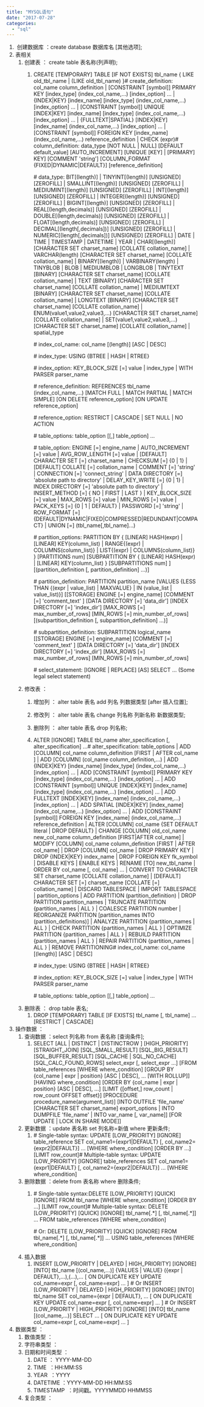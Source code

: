 ```yaml
---
title: "MYSQL语句"
date: "2017-07-28"
categories: 
  - "sql"
---
```


1.  创建数据库 ：create database 数据库名 \[其他选项\];
2. 表相关
    1. 创建表 ： create table 表名称(列声明);
        1. CREATE \[TEMPORARY\] TABLE \[IF NOT EXISTS\] tbl\_name { LIKE old\_tbl\_name | (LIKE old\_tbl\_name) }# create\_definition: col\_name column\_definition | \[CONSTRAINT \[symbol\]\] PRIMARY KEY \[index\_type\] (index\_col\_name,...) \[index\_option\] ... | {INDEX|KEY} \[index\_name\] \[index\_type\] (index\_col\_name,...) \[index\_option\] ... | \[CONSTRAINT \[symbol\]\] UNIQUE \[INDEX|KEY\] \[index\_name\] \[index\_type\] (index\_col\_name,...) \[index\_option\] ... | {FULLTEXT|SPATIAL} \[INDEX|KEY\] \[index\_name\] (index\_col\_name,...) \[index\_option\] ... | \[CONSTRAINT \[symbol\]\] FOREIGN KEY \[index\_name\] (index\_col\_name,...) reference\_definition | CHECK (expr)# column\_definition: data\_type \[NOT NULL | NULL\] \[DEFAULT default\_value\] \[AUTO\_INCREMENT\] \[UNIQUE \[KEY\] | \[PRIMARY\] KEY\] \[COMMENT 'string'\] \[COLUMN\_FORMAT {FIXED|DYNAMIC|DEFAULT}\] \[reference\_definition\]
            
            \# data\_type: BIT\[(length)\] | TINYINT\[(length)\] \[UNSIGNED\] \[ZEROFILL\] | SMALLINT\[(length)\] \[UNSIGNED\] \[ZEROFILL\] | MEDIUMINT\[(length)\] \[UNSIGNED\] \[ZEROFILL\] | INT\[(length)\] \[UNSIGNED\] \[ZEROFILL\] | INTEGER\[(length)\] \[UNSIGNED\] \[ZEROFILL\] | BIGINT\[(length)\] \[UNSIGNED\] \[ZEROFILL\] | REAL\[(length,decimals)\] \[UNSIGNED\] \[ZEROFILL\] | DOUBLE\[(length,decimals)\] \[UNSIGNED\] \[ZEROFILL\] | FLOAT\[(length,decimals)\] \[UNSIGNED\] \[ZEROFILL\] | DECIMAL\[(length\[,decimals\])\] \[UNSIGNED\] \[ZEROFILL\] | NUMERIC\[(length\[,decimals\])\] \[UNSIGNED\] \[ZEROFILL\] | DATE | TIME | TIMESTAMP | DATETIME | YEAR | CHAR\[(length)\] \[CHARACTER SET charset\_name\] \[COLLATE collation\_name\] | VARCHAR(length) \[CHARACTER SET charset\_name\] \[COLLATE collation\_name\] | BINARY\[(length)\] | VARBINARY(length) | TINYBLOB | BLOB | MEDIUMBLOB | LONGBLOB | TINYTEXT \[BINARY\] \[CHARACTER SET charset\_name\] \[COLLATE collation\_name\] | TEXT \[BINARY\] \[CHARACTER SET charset\_name\] \[COLLATE collation\_name\] | MEDIUMTEXT \[BINARY\] \[CHARACTER SET charset\_name\] \[COLLATE collation\_name\] | LONGTEXT \[BINARY\] \[CHARACTER SET charset\_name\] \[COLLATE collation\_name\] | ENUM(value1,value2,value3,...) \[CHARACTER SET charset\_name\] \[COLLATE collation\_name\] | SET(value1,value2,value3,...) \[CHARACTER SET charset\_name\] \[COLLATE collation\_name\] | spatial\_type
            
            \# index\_col\_name: col\_name \[(length)\] \[ASC | DESC\]
            
            \# index\_type: USING {BTREE | HASH | RTREE}
            
            \# index\_option: KEY\_BLOCK\_SIZE \[=\] value | index\_type | WITH PARSER parser\_name
            
            \# reference\_definition: REFERENCES tbl\_name (index\_col\_name,...) \[MATCH FULL | MATCH PARTIAL | MATCH SIMPLE\] \[ON DELETE reference\_option\] \[ON UPDATE reference\_option\]
            
            \# reference\_option: RESTRICT | CASCADE | SET NULL | NO ACTION
            
            \# table\_options: table\_option \[\[,\] table\_option\] ...
            
            \# table\_option: ENGINE \[=\] engine\_name | AUTO\_INCREMENT \[=\] value | AVG\_ROW\_LENGTH \[=\] value | \[DEFAULT\] CHARACTER SET \[=\] charset\_name | CHECKSUM \[=\] {0 | 1} | \[DEFAULT\] COLLATE \[=\] collation\_name | COMMENT \[=\] 'string' | CONNECTION \[=\] 'connect\_string' | DATA DIRECTORY \[=\] 'absolute path to directory' | DELAY\_KEY\_WRITE \[=\] {0 | 1} | INDEX DIRECTORY \[=\] 'absolute path to directory' | INSERT\_METHOD \[=\] { NO | FIRST | LAST } | KEY\_BLOCK\_SIZE \[=\] value | MAX\_ROWS \[=\] value | MIN\_ROWS \[=\] value | PACK\_KEYS \[=\] {0 | 1 | DEFAULT} | PASSWORD \[=\] 'string' | ROW\_FORMAT \[=\] {DEFAULT|DYNAMIC|FIXED|COMPRESSED|REDUNDANT|COMPACT} | UNION \[=\] (tbl\_name\[,tbl\_name\]...)
            
            \# partition\_options: PARTITION BY { \[LINEAR\] HASH(expr) | \[LINEAR\] KEY(column\_list) | RANGE{(expr) | COLUMNS(column\_list)} | LIST{(expr) | COLUMNS(column\_list)} } \[PARTITIONS num\] \[SUBPARTITION BY { \[LINEAR\] HASH(expr) | \[LINEAR\] KEY(column\_list) } \[SUBPARTITIONS num\] \] \[(partition\_definition \[, partition\_definition\] ...)\]
            
            \# partition\_definition: PARTITION partition\_name \[VALUES {LESS THAN {(expr | value\_list) | MAXVALUE} | IN (value\_list | value\_list)}\] \[\[STORAGE\] ENGINE \[=\] engine\_name\] \[COMMENT \[=\] 'comment\_text' \] \[DATA DIRECTORY \[=\] 'data\_dir'\] \[INDEX DIRECTORY \[=\] 'index\_dir'\] \[MAX\_ROWS \[=\] max\_number\_of\_rows\] \[MIN\_ROWS \[=\] min\_number\_of\_rows\] \[(subpartition\_definition \[, subpartition\_definition\] ...)\]
            
            \# subpartition\_definition: SUBPARTITION logical\_name \[\[STORAGE\] ENGINE \[=\] engine\_name\] \[COMMENT \[=\] 'comment\_text' \] \[DATA DIRECTORY \[=\] 'data\_dir'\] \[INDEX DIRECTORY \[=\] 'index\_dir'\] \[MAX\_ROWS \[=\] max\_number\_of\_rows\] \[MIN\_ROWS \[=\] min\_number\_of\_rows\]
            
            \# select\_statement: \[IGNORE | REPLACE\] \[AS\] SELECT ... (Some legal select statement)
    2. 修改表 ：
        1. 增加列 ： alter table 表名 add 列名 列数据类型 \[after 插入位置\];
        2. 修改列 ： alter table 表名 change 列名称 列新名称 新数据类型;
        3. 删除列 ： alter table 表名 drop 列名称;
        4. ALTER \[IGNORE\] TABLE tbl\_name alter\_specification \[, alter\_specification\] ...# alter\_specification: table\_options | ADD \[COLUMN\] col\_name column\_definition \[FIRST | AFTER col\_name \] | ADD \[COLUMN\] (col\_name column\_definition,...) | ADD {INDEX|KEY} \[index\_name\] \[index\_type\] (index\_col\_name,...) \[index\_option\] ... | ADD \[CONSTRAINT \[symbol\]\] PRIMARY KEY \[index\_type\] (index\_col\_name,...) \[index\_option\] ... | ADD \[CONSTRAINT \[symbol\]\] UNIQUE \[INDEX|KEY\] \[index\_name\] \[index\_type\] (index\_col\_name,...) \[index\_option\] ... | ADD FULLTEXT \[INDEX|KEY\] \[index\_name\] (index\_col\_name,...) \[index\_option\] ... | ADD SPATIAL \[INDEX|KEY\] \[index\_name\] (index\_col\_name,...) \[index\_option\] ... | ADD \[CONSTRAINT \[symbol\]\] FOREIGN KEY \[index\_name\] (index\_col\_name,...) reference\_definition | ALTER \[COLUMN\] col\_name {SET DEFAULT literal | DROP DEFAULT} | CHANGE \[COLUMN\] old\_col\_name new\_col\_name column\_definition \[FIRST|AFTER col\_name\] | MODIFY \[COLUMN\] col\_name column\_definition \[FIRST | AFTER col\_name\] | DROP \[COLUMN\] col\_name | DROP PRIMARY KEY | DROP {INDEX|KEY} index\_name | DROP FOREIGN KEY fk\_symbol | DISABLE KEYS | ENABLE KEYS | RENAME \[TO\] new\_tbl\_name | ORDER BY col\_name \[, col\_name\] ... | CONVERT TO CHARACTER SET charset\_name \[COLLATE collation\_name\] | \[DEFAULT\] CHARACTER SET \[=\] charset\_name \[COLLATE \[=\] collation\_name\] | DISCARD TABLESPACE | IMPORT TABLESPACE | partition\_options | ADD PARTITION (partition\_definition) | DROP PARTITION partition\_names | TRUNCATE PARTITION {partition\_names | ALL } | COALESCE PARTITION number | REORGANIZE PARTITION \[partition\_names INTO (partition\_definitions)\] | ANALYZE PARTITION {partition\_names | ALL } | CHECK PARTITION {partition\_names | ALL } | OPTIMIZE PARTITION {partition\_names | ALL } | REBUILD PARTITION {partition\_names | ALL } | REPAIR PARTITION {partition\_names | ALL } | REMOVE PARTITIONING# index\_col\_name: col\_name \[(length)\] \[ASC | DESC\]
            
            \# index\_type: USING {BTREE | HASH | RTREE}
            
            \# index\_option: KEY\_BLOCK\_SIZE \[=\] value | index\_type | WITH PARSER parser\_name
            
            \# table\_options: table\_option \[\[,\] table\_option\] ...
    3. 删除表 ： drop table 表名;
        1. DROP \[TEMPORARY\] TABLE \[IF EXISTS\] tbl\_name \[, tbl\_name\] ... \[RESTRICT | CASCADE\]
3. 操作数据 ：
    1. 查询数据 ：select 列名称 from 表名称 \[查询条件\];
        1. SELECT \[ALL | DISTINCT | DISTINCTROW \] \[HIGH\_PRIORITY\] \[STRAIGHT\_JOIN\] \[SQL\_SMALL\_RESULT\] \[SQL\_BIG\_RESULT\] \[SQL\_BUFFER\_RESULT\] \[SQL\_CACHE | SQL\_NO\_CACHE\] \[SQL\_CALC\_FOUND\_ROWS\] select\_expr \[, select\_expr ...\] \[FROM table\_references \[WHERE where\_condition\] \[GROUP BY {col\_name | expr | position} \[ASC | DESC\], ... \[WITH ROLLUP\]\] \[HAVING where\_condition\] \[ORDER BY {col\_name | expr | position} \[ASC | DESC\], ...\] \[LIMIT {\[offset,\] row\_count | row\_count OFFSET offset}\] \[PROCEDURE procedure\_name(argument\_list)\] \[INTO OUTFILE 'file\_name' \[CHARACTER SET charset\_name\] export\_options | INTO DUMPFILE 'file\_name' | INTO var\_name \[, var\_name\]\] \[FOR UPDATE | LOCK IN SHARE MODE\]\]
    2. 更新数据 ：update 表名称 set 列名称=新值 where 更新条件;
        1. \# Single-table syntax: UPDATE \[LOW\_PRIORITY\] \[IGNORE\] table\_reference SET col\_name1={expr1|DEFAULT} \[, col\_name2={expr2|DEFAULT}\] ... \[WHERE where\_condition\] \[ORDER BY ...\] \[LIMIT row\_count\]# Multiple-table syntax: UPDATE \[LOW\_PRIORITY\] \[IGNORE\] table\_references SET col\_name1={expr1|DEFAULT} \[, col\_name2={expr2|DEFAULT}\] ... \[WHERE where\_condition\]
    3. 删除数据 ：delete from 表名称 where 删除条件;
        1. \# Single-table syntax:DELETE \[LOW\_PRIORITY\] \[QUICK\] \[IGNORE\] FROM tbl\_name \[WHERE where\_condition\] \[ORDER BY ...\] \[LIMIT row\_count\]# Multiple-table syntax: DELETE \[LOW\_PRIORITY\] \[QUICK\] \[IGNORE\] tbl\_name\[.\*\] \[, tbl\_name\[.\*\]\] ... FROM table\_references \[WHERE where\_condition\]
            
            \# Or: DELETE \[LOW\_PRIORITY\] \[QUICK\] \[IGNORE\] FROM tbl\_name\[.\*\] \[, tbl\_name\[.\*\]\] ... USING table\_references \[WHERE where\_condition\]
    4. 插入数据
        1. INSERT \[LOW\_PRIORITY | DELAYED | HIGH\_PRIORITY\] \[IGNORE\] \[INTO\] tbl\_name \[(col\_name,...)\] {VALUES | VALUE} ({expr | DEFAULT},...),(...),... \[ ON DUPLICATE KEY UPDATE col\_name=expr \[, col\_name=expr\] ... \] # Or INSERT \[LOW\_PRIORITY | DELAYED | HIGH\_PRIORITY\] \[IGNORE\] \[INTO\] tbl\_name SET col\_name={expr | DEFAULT}, ... \[ ON DUPLICATE KEY UPDATE col\_name=expr \[, col\_name=expr\] ... \] # Or INSERT \[LOW\_PRIORITY | HIGH\_PRIORITY\] \[IGNORE\] \[INTO\] tbl\_name \[(col\_name,...)\] SELECT ... \[ ON DUPLICATE KEY UPDATE col\_name=expr \[, col\_name=expr\] ... \]
4. 数据类型 ：
    1. 数值类型 ：
    2. 字符串类型 ：
    3. 日期和时间类型 ：
        1. DATE ： YYYY-MM-DD
        2. TIME  ：HH:MM:SS
        3. YEAR  ：YYYY
        4. DATETIME ：YYYY-MM-DD HH:MM:SS
        5. TIMESTAMP  ：时间戳。YYYYMMDD HHMMSS
    4. 复合类型 ：
